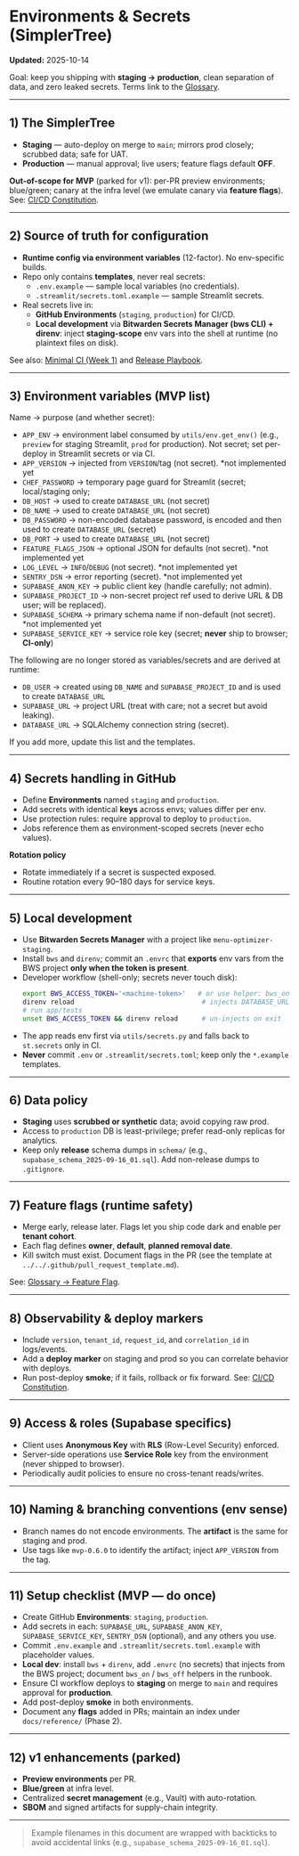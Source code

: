 # Environments & Secrets (SimplerTree)

**Updated:** 2025-10-14

Goal: keep you shipping with **staging → production**, clean separation of data, and zero leaked secrets. Terms link to the [Glossary](../reference/glossary.md).

---

## 1) The SimplerTree

- **Staging** — auto-deploy on merge to `main`; mirrors prod closely; scrubbed data; safe for UAT.
- **Production** — manual approval; live users; feature flags default **OFF**.

**Out-of-scope for MVP** (parked for v1): per-PR preview environments; blue/green; canary at the infra level (we emulate canary via **feature flags**). See: [CI/CD Constitution](ci_cd_constitution.md).

---

## 2) Source of truth for configuration

- **Runtime config via environment variables** (12-factor). No env-specific builds.
- Repo only contains **templates**, never real secrets:
  - `.env.example` — sample local variables (no credentials).
  - `.streamlit/secrets.toml.example` — sample Streamlit secrets.
- Real secrets live in:
  - **GitHub Environments** (`staging`, `production`) for CI/CD.
  - **Local development** via **Bitwarden Secrets Manager (bws CLI) + direnv**: inject **staging-scope** env vars into the shell at runtime (no plaintext files on disk).

See also: [Minimal CI (Week 1)](ci_minimal.md) and [Release Playbook](../runbooks/release_playbook.md).

---

## 3) Environment variables (MVP list)

Name → purpose (and whether secret):

- `APP_ENV` → environment label consumed by `utils/env.get_env()` (e.g., `preview` for staging Streamlit, `prod` for production). Not secret; set per-deploy in Streamlit secrets or via CI.
- `APP_VERSION` → injected from `VERSION`/tag (not secret). \*not implemented yet
- `CHEF_PASSWORD` → temporary page guard for Streamlit (secret; local/staging only;
- `DB_HOST` → used to create `DATABASE_URL` (not secret)
- `DB_NAME` → used to create `DATABASE_URL` (not secret)
- `DB_PASSWORD` → non-encoded database password, is encoded and then used to create `DATABASE_URL` (secret)
- `DB_PORT` → used to create `DATABASE_URL` (not secret)
- `FEATURE_FLAGS_JSON` → optional JSON for defaults (not secret). \*not implemented yet
- `LOG_LEVEL` → `INFO`/`DEBUG` (not secret). \*not implemented yet
- `SENTRY_DSN` → error reporting (secret). \*not implemented yet
- `SUPABASE_ANON_KEY` → public client key (handle carefully; not admin).
- `SUPABASE_PROJECT_ID` → non-secret project ref used to derive URL & DB user;
  will be replaced).
- `SUPABASE_SCHEMA` → primary schema name if non-default (not secret). \*not implemented yet
- `SUPABASE_SERVICE_KEY` → service role key (secret; **never** ship to browser; **CI-only**)

The following are no longer stored as variables/secrets and are derived at runtime:

- `DB_USER` → created using `DB_NAME` and `SUPABASE_PROJECT_ID` and is used to create `DATABASE_URL`
- `SUPABASE_URL` → project URL (treat with care; not a secret but avoid leaking).
- `DATABASE_URL` → SQLAlchemy connection string (secret).

If you add more, update this list and the templates.

---

## 4) Secrets handling in GitHub

- Define **Environments** named `staging` and `production`.
- Add secrets with identical **keys** across envs; values differ per env.
- Use protection rules: require approval to deploy to `production`.
- Jobs reference them as environment-scoped secrets (never echo values).

**Rotation policy**

- Rotate immediately if a secret is suspected exposed.
- Routine rotation every 90–180 days for service keys.

---

## 5) Local development

- Use **Bitwarden Secrets Manager** with a project like `menu-optimizer-staging`.
- Install `bws` and `direnv`; commit an `.envrc` that **exports** env vars from the BWS project **only when the token is present**.
- Developer workflow (shell-only; secrets never touch disk):
  ```bash
  export BWS_ACCESS_TOKEN='<machine-token>'   # or use helper: bws_on
  direnv reload                                # injects DATABASE_URL, SUPABASE_URL, SUPABASE_ANON_KEY, CHEF_PASSWORD, …
  # run app/tests
  unset BWS_ACCESS_TOKEN && direnv reload      # un-injects on exit
  ```
- The app reads env first via `utils/secrets.py` and falls back to `st.secrets` only in CI.
- **Never** commit `.env` or `.streamlit/secrets.toml`; keep only the `*.example` templates.

---

## 6) Data policy

- **Staging** uses **scrubbed or synthetic** data; avoid copying raw prod.
- Access to `production` DB is least-privilege; prefer read-only replicas for analytics.
- Keep only **release** schema dumps in `schema/` (e.g., `supabase_schema_2025-09-16_01.sql`). Add non-release dumps to `.gitignore`.

---

## 7) Feature flags (runtime safety)

- Merge early, release later. Flags let you ship code dark and enable per **tenant cohort**.
- Each flag defines **owner**, **default**, **planned removal date**.
- Kill switch must exist. Document flags in the PR (see the template at `../../.github/pull_request_template.md`).

See: [Glossary → Feature Flag](../reference/glossary.md#feature-flag).

---

## 8) Observability & deploy markers

- Include `version`, `tenant_id`, `request_id`, and `correlation_id` in logs/events.
- Add a **deploy marker** on staging and prod so you can correlate behavior with deploys.
- Run post-deploy **smoke**; if it fails, rollback or fix forward. See: [CI/CD Constitution](ci_cd_constitution.md#rollback-and-roll-forward).

---

## 9) Access & roles (Supabase specifics)

- Client uses **Anonymous Key** with **RLS** (Row-Level Security) enforced.
- Server-side operations use **Service Role** key from the environment (never shipped to browser).
- Periodically audit policies to ensure no cross-tenant reads/writes.

---

## 10) Naming & branching conventions (env sense)

- Branch names do not encode environments. The **artifact** is the same for staging and prod.
- Use tags like `mvp-0.6.0` to identify the artifact; inject `APP_VERSION` from the tag.

---

## 11) Setup checklist (MVP — do once)

- Create GitHub **Environments**: `staging`, `production`.
- Add secrets in each: `SUPABASE_URL`, `SUPABASE_ANON_KEY`, `SUPABASE_SERVICE_KEY`, `SENTRY_DSN` (optional), and any others you use.
- Commit `.env.example` and `.streamlit/secrets.toml.example` with placeholder values.
- **Local dev**: install `bws` + `direnv`, add `.envrc` (no secrets) that injects from the BWS project; document `bws_on` / `bws_off` helpers in the runbook.
- Ensure CI workflow deploys to **staging** on merge to `main` and requires approval for **production**.
- Add post-deploy **smoke** in both environments.
- Document any **flags** added in PRs; maintain an index under `docs/reference/` (Phase 2).

---

## 12) v1 enhancements (parked)

- **Preview environments** per PR.
- **Blue/green** at infra level.
- Centralized **secret management** (e.g., Vault) with auto-rotation.
- **SBOM** and signed artifacts for supply-chain integrity.

---

> Example filenames in this document are wrapped with backticks to avoid accidental links (e.g., `supabase_schema_2025-09-16_01.sql`).
